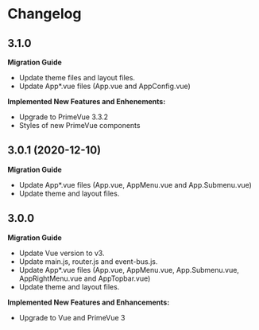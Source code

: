 # Changelog

## 3.1.0

**Migration Guide**

- Update theme files and layout files.
- Update App*.vue files (App.vue and AppConfig.vue)

**Implemented New Features and Enhenements:**

- Upgrade to PrimeVue 3.3.2
- Styles of new PrimeVue components


## 3.0.1 (2020-12-10)

**Migration Guide**

- Update App*.vue files (App.vue, AppMenu.vue and App.Submenu.vue)
- Update theme and layout files.

## 3.0.0 

**Migration Guide**

- Update Vue version to v3.
- Update main.js, router.js and event-bus.js.
- Update App*.vue files (App.vue, AppMenu.vue, App.Submenu.vue, AppRightMenu.vue and AppTopbar.vue)
- Update theme and layout files.

**Implemented New Features and Enhancements:**

- Upgrade to Vue and PrimeVue 3
